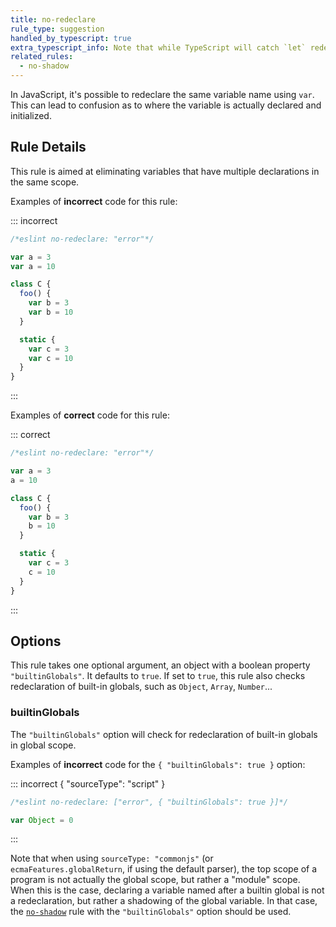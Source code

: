 ```yaml
---
title: no-redeclare
rule_type: suggestion
handled_by_typescript: true
extra_typescript_info: Note that while TypeScript will catch `let` redeclares and `const` redeclares, it will not catch `var` redeclares. Thus, if you use the legacy `var` keyword in your TypeScript codebase, this rule will still provide some value.
related_rules:
  - no-shadow
---
```


In JavaScript, it's possible to redeclare the same variable name using `var`. This can lead to confusion as to where the variable is actually declared and initialized.

## Rule Details

This rule is aimed at eliminating variables that have multiple declarations in the same scope.

Examples of **incorrect** code for this rule:

::: incorrect

```js
/*eslint no-redeclare: "error"*/

var a = 3
var a = 10

class C {
  foo() {
    var b = 3
    var b = 10
  }

  static {
    var c = 3
    var c = 10
  }
}
```

:::

Examples of **correct** code for this rule:

::: correct

```js
/*eslint no-redeclare: "error"*/

var a = 3
a = 10

class C {
  foo() {
    var b = 3
    b = 10
  }

  static {
    var c = 3
    c = 10
  }
}
```

:::

## Options

This rule takes one optional argument, an object with a boolean property `"builtinGlobals"`. It defaults to `true`.
If set to `true`, this rule also checks redeclaration of built-in globals, such as `Object`, `Array`, `Number`...

### builtinGlobals

The `"builtinGlobals"` option will check for redeclaration of built-in globals in global scope.

Examples of **incorrect** code for the `{ "builtinGlobals": true }` option:

::: incorrect { "sourceType": "script" }

```js
/*eslint no-redeclare: ["error", { "builtinGlobals": true }]*/

var Object = 0
```

:::

Note that when using `sourceType: "commonjs"` (or `ecmaFeatures.globalReturn`, if using the default parser), the top scope of a program is not actually the global scope, but rather a "module" scope. When this is the case, declaring a variable named after a builtin global is not a redeclaration, but rather a shadowing of the global variable. In that case, the [`no-shadow`](no-shadow) rule with the `"builtinGlobals"` option should be used.
